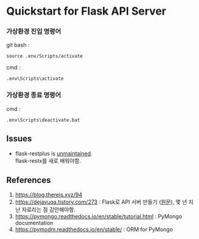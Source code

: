 # Quickstart for Flask API Server

### 가상환경 진입 명령어
git bash :
```
source .env/Scripts/activate
```

cmd :
```
.env\Scripts\activate
```

### 가상환경 종료 명령어
cmd :
```
.env\Scripts\deactivate.bat
```

## Issues
 * flask-restplus is [unmaintained](https://github.com/noirbizarre/flask-restplus/issues/772#issuecomment-580001876).  
 flask-restx를 새로 배워야함.

## References
 1. https://blog.thereis.xyz/94
 2. https://dejavuqa.tistory.com/273 : Flask로 API 서버 만들기 ([원문](https://www.freecodecamp.org/news/structuring-a-flask-restplus-web-service-for-production-builds-c2ec676de563/)), 몇 년 지난 자료라는 점 감안해야함.
 3. https://pymongo.readthedocs.io/en/stable/tutorial.html : PyMongo documentation
 4. https://pymodm.readthedocs.io/en/stable/ : ORM for PyMongo